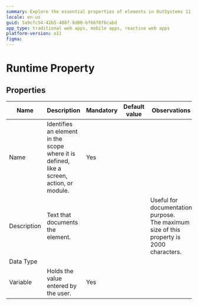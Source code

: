 ```yaml
---
summary: Explore the essential properties of elements in OutSystems 11 (O11), including mandatory settings and documentation features.
locale: en-us
guid: 5a9cfc54-42b5-408f-8d00-bf66f0f6cabd
app_type: traditional web apps, mobile apps, reactive web apps
platform-version: o11
figma:
---
```


# Runtime Property


## Properties

<table markdown="1">
<thead>
<tr>
<th>Name</th>
<th>Description</th>
<th>Mandatory</th>
<th>Default value</th>
<th>Observations</th>
</tr>
</thead>
<tbody>
<tr>
<td title="Name">Name</td>
<td>Identifies an element in the scope where it is defined, like a screen, action, or module.</td>
<td>Yes</td>
<td></td>
<td></td>
</tr>
<tr>
<td title="Description">Description</td>
<td>Text that documents the element.</td>
<td></td>
<td></td>
<td>Useful for documentation purpose.<br/>The maximum size of this property is 2000 characters.</td>
</tr>
<tr>
<td title="Data Type">Data Type</td>
<td></td>
<td></td>
<td></td>
<td></td>
</tr>
<tr>
<td title="Variable">Variable</td>
<td>Holds the value entered by the user.</td>
<td>Yes</td>
<td></td>
<td></td>
</tr>
</tbody>
</table>

